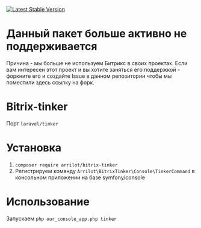 [![Latest Stable Version](https://poser.pugx.org/arrilot/bitrix-tinker/v/stable.svg)](https://packagist.org/packages/arrilot/bitrix-tinker/)

# Данный пакет больше активно не поддерживается

Причина - мы больше не используем Битрикс в своих проектах.
Если вам интересен этот проект и вы хотите заняться его поддержкой - форкните его и создайте Issue в данном репозитории чтобы мы поместили здесь ссылку на форк.

# Bitrix-tinker

Порт `laravel/tinker`

# Установка

1. `composer require arrilot/bitrix-tinker`
2. Регистрируем команду `Arrilot\BitrixTinker\Console\TinkerCommand` в консольном приложении на базе symfony/console

# Использование

Запускаем `php our_console_app.php tinker`
